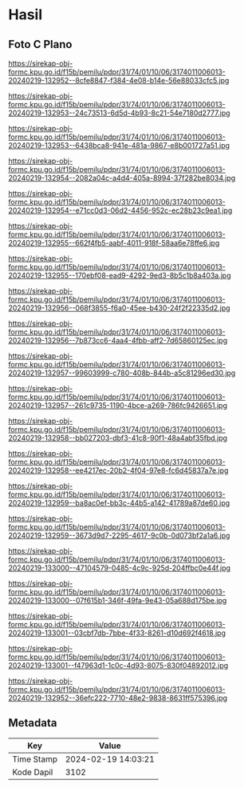# Hasil

## Foto C Plano

https://sirekap-obj-formc.kpu.go.id/f15b/pemilu/pdpr/31/74/01/10/06/3174011006013-20240219-132952--8cfe8847-f384-4e08-b14e-56e88033cfc5.jpg

https://sirekap-obj-formc.kpu.go.id/f15b/pemilu/pdpr/31/74/01/10/06/3174011006013-20240219-132953--24c73513-6d5d-4b93-8c21-54e7180d2777.jpg

https://sirekap-obj-formc.kpu.go.id/f15b/pemilu/pdpr/31/74/01/10/06/3174011006013-20240219-132953--6438bca8-941e-481a-9867-e8b001727a51.jpg

https://sirekap-obj-formc.kpu.go.id/f15b/pemilu/pdpr/31/74/01/10/06/3174011006013-20240219-132954--2082a04c-a4d4-405a-8994-37f282be8034.jpg

https://sirekap-obj-formc.kpu.go.id/f15b/pemilu/pdpr/31/74/01/10/06/3174011006013-20240219-132954--e71cc0d3-06d2-4456-952c-ec28b23c9ea1.jpg

https://sirekap-obj-formc.kpu.go.id/f15b/pemilu/pdpr/31/74/01/10/06/3174011006013-20240219-132955--662f4fb5-aabf-4011-918f-58aa6e78ffe6.jpg

https://sirekap-obj-formc.kpu.go.id/f15b/pemilu/pdpr/31/74/01/10/06/3174011006013-20240219-132955--170ebf08-ead9-4292-9ed3-8b5c1b8a403a.jpg

https://sirekap-obj-formc.kpu.go.id/f15b/pemilu/pdpr/31/74/01/10/06/3174011006013-20240219-132956--068f3855-f6a0-45ee-b430-24f2f22335d2.jpg

https://sirekap-obj-formc.kpu.go.id/f15b/pemilu/pdpr/31/74/01/10/06/3174011006013-20240219-132956--7b873cc6-4aa4-4fbb-aff2-7d65860125ec.jpg

https://sirekap-obj-formc.kpu.go.id/f15b/pemilu/pdpr/31/74/01/10/06/3174011006013-20240219-132957--99603999-c780-408b-844b-a5c81296ed30.jpg

https://sirekap-obj-formc.kpu.go.id/f15b/pemilu/pdpr/31/74/01/10/06/3174011006013-20240219-132957--261c9735-1190-4bce-a269-786fc9426651.jpg

https://sirekap-obj-formc.kpu.go.id/f15b/pemilu/pdpr/31/74/01/10/06/3174011006013-20240219-132958--bb027203-dbf3-41c8-90f1-48a4abf35fbd.jpg

https://sirekap-obj-formc.kpu.go.id/f15b/pemilu/pdpr/31/74/01/10/06/3174011006013-20240219-132958--ee4217ec-20b2-4f04-97e8-fc6d45837a7e.jpg

https://sirekap-obj-formc.kpu.go.id/f15b/pemilu/pdpr/31/74/01/10/06/3174011006013-20240219-132959--ba8ac0ef-bb3c-44b5-a142-41789a87de60.jpg

https://sirekap-obj-formc.kpu.go.id/f15b/pemilu/pdpr/31/74/01/10/06/3174011006013-20240219-132959--3673d9d7-2295-4617-9c0b-0d073bf2a1a6.jpg

https://sirekap-obj-formc.kpu.go.id/f15b/pemilu/pdpr/31/74/01/10/06/3174011006013-20240219-133000--47104579-0485-4c9c-925d-204ffbc0e44f.jpg

https://sirekap-obj-formc.kpu.go.id/f15b/pemilu/pdpr/31/74/01/10/06/3174011006013-20240219-133000--07f615b1-346f-49fa-9e43-05a688d175be.jpg

https://sirekap-obj-formc.kpu.go.id/f15b/pemilu/pdpr/31/74/01/10/06/3174011006013-20240219-133001--03cbf7db-7bbe-4f33-8261-d10d692f4618.jpg

https://sirekap-obj-formc.kpu.go.id/f15b/pemilu/pdpr/31/74/01/10/06/3174011006013-20240219-133001--f47963d1-1c0c-4d93-8075-830f04892012.jpg

https://sirekap-obj-formc.kpu.go.id/f15b/pemilu/pdpr/31/74/01/10/06/3174011006013-20240219-132952--36efc222-7710-48e2-9838-8631ff575396.jpg


## Metadata

| Key        | Value               |
| ---------- | ------------------- |
| Time Stamp | 2024-02-19 14:03:21 |
| Kode Dapil | 3102                |



